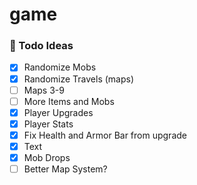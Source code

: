 # game

### 📄 Todo Ideas

- [x] Randomize Mobs
- [x] Randomize Travels (maps)
- [ ] Maps 3-9
- [ ] More Items and Mobs
- [x] Player Upgrades
- [x] Player Stats
- [x] Fix Health and Armor Bar from upgrade
- [x] Text
- [x] Mob Drops
- [ ] Better Map System?